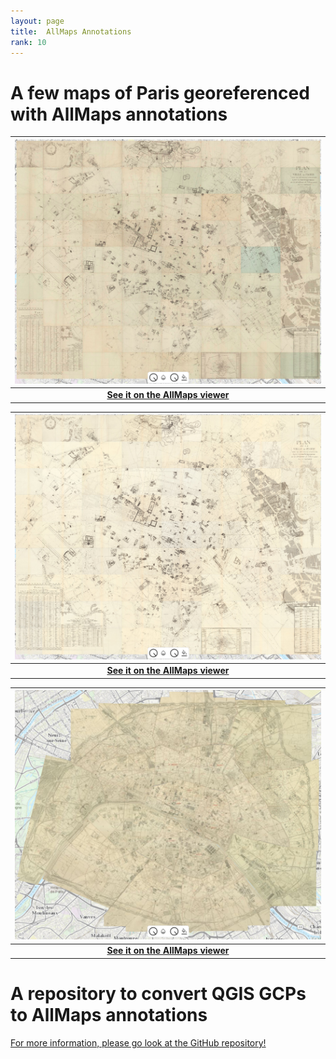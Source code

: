 ```yaml
---
layout: page
title:  AllMaps Annotations
rank: 10
---
```


# A few maps of Paris georeferenced with AllMaps annotations

| ![Verniquet BnF](./public/images/Verniquet_BnF.png) |
|:--:|
| <b>[See it on the AllMaps viewer](https://viewer.allmaps.org/?url=https%3A%2F%2Fdataverse.harvard.edu%2Fapi%2Faccess%2Fdatafile%2F7002730)</b>|

| ![Verniquet Rumsey](./public/images/Verniquet_rumsey.png) |
|:--:|
| <b>[See it on the AllMaps viewer](https://viewer.allmaps.org/?url=https%3A%2F%2Fdataverse.harvard.edu%2Fapi%2Faccess%2Fdatafile%2F7002615)</b>|

| ![Atlas municipal 1887](./public/images/Atlas_municipal_1887.png) |
|:--:|
| <b>[See it on the AllMaps viewer](https://viewer.allmaps.org/?url=https%3A%2F%2Fraw.githubusercontent.com%2Fsoduco%2Fallmaps_annotations%2Fmain%2Foutput%2Fbhdv_atlas_municipal_1887%2Fannotation_bhdv_atlas_municipal_1887.json)</b>|

# A repository to convert QGIS GCPs to AllMaps annotations
[For more information, please go look at the GitHub repository!](https://github.com/soduco/allmaps_annotations)
